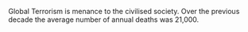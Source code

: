 Global Terrorism is menance to the civilised society. Over the previous decade the average number of annual deaths was 21,000.

